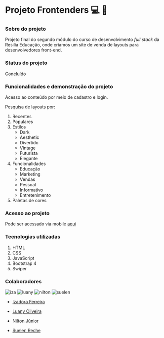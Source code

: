 # Projeto Frontenders :computer: 🎨

### Sobre do projeto ###
Projeto final do segundo módulo do curso de desenvolvimento *full stack* da Resilia Educação, onde criamos um site de venda de layouts para desenvolvedores front-end.


### Status do projeto ###
Concluído

### Funcionalidades e demonstração do projeto ###

Acesso ao conteúdo por meio de cadastro e login.

Pesquisa de layouts por:

1. Recentes
1. Populares
1. Estilos
    * Dark
    * Aesthetic
    * Divertido
    * Vintage
    * Futurista
    * Elegante
1. Funcionalidades 
    * Educação
    * Marketing
    * Vendas
    * Pessoal
    * Informativo
    * Entretenimento
1. Paletas de cores

### Acesso ao projeto ###

Pode ser acessado via mobile [aqui](https://izadorafsantos.github.io/Projeto-Frontenders/)

### Tecnologias utilizadas ###

1. HTML
1. CSS
1. JavaScript
1. Bootstrap 4
1. Swiper

### Colaboradores ###
![iza](https://user-images.githubusercontent.com/92602538/153926997-9f5ae653-b974-4605-a8f8-7e4b1d883947.jpg)
![luany](https://user-images.githubusercontent.com/92602538/153926603-48a2f9eb-c2ff-4a65-9845-a8f9eaab2c89.jpg)
![nilton](https://user-images.githubusercontent.com/92602538/153926453-9343da27-7004-4ce7-8336-0b9e443daa4e.jpg)
![suelen](https://user-images.githubusercontent.com/92602538/153926545-cb82a8fc-12c1-46e7-bb5b-394a61810edc.jpg)

- [Izadora Ferreira](https://github.com/izadorafsantos)

- [Luany Oliveira](https://github.com/luanyoliveira16)

- [Nilton Júnior](https://github.com/NiltonCortesJr)

- [Suelen Reche](https://github.com/suelenrechebrito)





